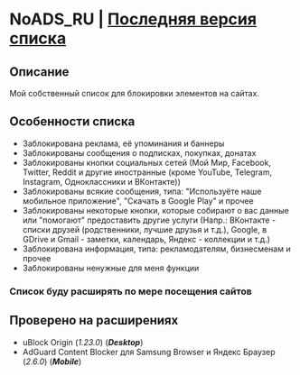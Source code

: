 # NoADS_RU | [Последняя версия списка](https://github.com/Zalexanninev15/NoADS_RU/blob/master/my-ublock-static-filters_2020-02-20_18.14.23.txt)
## Описание
Мой собственный список для блокировки элементов на сайтах.
## Особенности списка
* Заблокирована реклама, её упоминания и баннеры
* Заблокированы сообщения о подписках, покупках, донатах
* Заблокированы кнопки социальных сетей (Мой Мир, Facebook, Twitter, Reddit и другие иностранные (кроме YouTube, Telegram, Instagram, Одноклассники и ВКонтакте))
* Заблокированы всякие сообщения, типа: "Используёте наше мобильное приложение", "Скачать в Google Play" и прочее
* Заблокированы некоторые кнопки, которые собирают о вас данные или "помогают" предоставить другие услуги (Напр.: ВКонтакте - списки друзей (родственники, лучшие друзья и т.д.), Google, в GDrive и Gmail - заметки, календарь, Яндекс - коллекции и т.д.)
* Заблокирована информация, типа: рекламодателям, бизнесменам и прочее
* Заблокированы ненужные для меня функции
### Список буду расширять по мере посещения сайтов
## Проверено на расширениях
* uBlock Origin (*1.23.0*) (***Desktop***)
* AdGuard Content Blocker для Samsung Browser и Яндекс Браузер (*2.6.0*) (***Mobile***)
